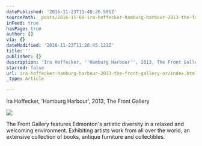 ```yaml
---
datePublished: '2016-11-23T11:40:26.591Z'
sourcePath: _posts/2016-11-09-ira-hoffecker-hamburg-harbour-2013-the-front-gallery-or.md
inFeed: true
hasPage: true
author: []
via: {}
dateModified: '2016-11-23T11:26:45.121Z'
title: ''
publisher: {}
description: 'Ira Hoffecker, ''Hamburg Harbour'', 2013, The Front Gallery'
starred: false
url: ira-hoffecker-hamburg-harbour-2013-the-front-gallery-or/index.html
_type: Article

---
```

Ira Hoffecker, 'Hamburg Harbour', 2013, The Front Gallery

<article style=""><img src="https://imgflo.herokuapp.com/graph/2b2431f8e7ba7b0/e04c4136ee8b03ec9e92d5a2e21aee6f/noop.jpg?input=https%3A%2F%2Fd32dm0rphc51dk.cloudfront.net%2FC08lf7_A8i3z7APH06xuiQ%2Flarge.jpg" /><p>The Front Gallery features Edmonton's artistic diversity in a relaxed and welcoming environment. Exhibiting artists work from all over the world, an extensive collection of books, antique furniture and collectibles.</p></article>